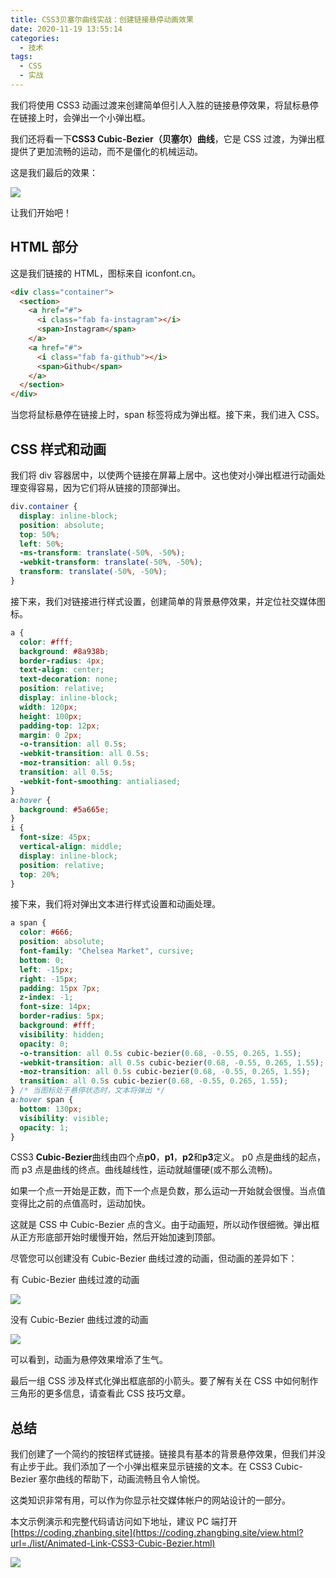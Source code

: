 ```yaml
---
title: CSS3贝塞尔曲线实战：创建链接悬停动画效果
date: 2020-11-19 13:55:14
categories:
  - 技术
tags:
  - CSS
  - 实战
---
```


我们将使用 CSS3 动画过渡来创建简单但引人入胜的链接悬停效果，将鼠标悬停在链接上时，会弹出一个小弹出框。

我们还将看一下**CSS3 Cubic-Bezier（贝塞尔）曲线**，它是 CSS 过渡，为弹出框提供了更加流畅的运动，而不是僵化的机械运动。

这是我们最后的效果：

![](https://content.taskhub.work/pub/wR01bd-aGrvQ1P)

让我们开始吧！

<!-- more -->

## HTML 部分

这是我们链接的 HTML，图标来自 iconfont.cn。

```html
<div class="container">
  <section>
    <a href="#">
      <i class="fab fa-instagram"></i>
      <span>Instagram</span>
    </a>
    <a href="#">
      <i class="fab fa-github"></i>
      <span>Github</span>
    </a>
  </section>
</div>
```

当您将鼠标悬停在链接上时，span 标签将成为弹出框。接下来，我们进入 CSS。

## CSS 样式和动画

我们将 div 容器居中，以使两个链接在屏幕上居中。这也使对小弹出框进行动画处理变得容易，因为它们将从链接的顶部弹出。

```css
div.container {
  display: inline-block;
  position: absolute;
  top: 50%;
  left: 50%;
  -ms-transform: translate(-50%, -50%);
  -webkit-transform: translate(-50%, -50%);
  transform: translate(-50%, -50%);
}
```

接下来，我们对链接进行样式设置，创建简单的背景悬停效果，并定位社交媒体图标。

```css
a {
  color: #fff;
  background: #8a938b;
  border-radius: 4px;
  text-align: center;
  text-decoration: none;
  position: relative;
  display: inline-block;
  width: 120px;
  height: 100px;
  padding-top: 12px;
  margin: 0 2px;
  -o-transition: all 0.5s;
  -webkit-transition: all 0.5s;
  -moz-transition: all 0.5s;
  transition: all 0.5s;
  -webkit-font-smoothing: antialiased;
}
a:hover {
  background: #5a665e;
}
i {
  font-size: 45px;
  vertical-align: middle;
  display: inline-block;
  position: relative;
  top: 20%;
}
```

接下来，我们将对弹出文本进行样式设置和动画处理。

```css
a span {
  color: #666;
  position: absolute;
  font-family: "Chelsea Market", cursive;
  bottom: 0;
  left: -15px;
  right: -15px;
  padding: 15px 7px;
  z-index: -1;
  font-size: 14px;
  border-radius: 5px;
  background: #fff;
  visibility: hidden;
  opacity: 0;
  -o-transition: all 0.5s cubic-bezier(0.68, -0.55, 0.265, 1.55);
  -webkit-transition: all 0.5s cubic-bezier(0.68, -0.55, 0.265, 1.55);
  -moz-transition: all 0.5s cubic-bezier(0.68, -0.55, 0.265, 1.55);
  transition: all 0.5s cubic-bezier(0.68, -0.55, 0.265, 1.55);
} /* 当图标处于悬停状态时，文本将弹出 */
a:hover span {
  bottom: 130px;
  visibility: visible;
  opacity: 1;
}
```

CSS3 **Cubic-Bezier**曲线由四个点**p0**，**p1**，**p2**和**p3**定义。 p0 点是曲线的起点，而 p3 点是曲线的终点。曲线越线性，运动就越僵硬(或不那么流畅)。

如果一个点一开始是正数，而下一个点是负数，那么运动一开始就会很慢。当点值变得比之前的点值高时，运动加快。

这就是 CSS 中 Cubic-Bezier 点的含义。由于动画短，所以动作很细微。弹出框从正方形底部开始时缓慢开始，然后开始加速到顶部。

尽管您可以创建没有 Cubic-Bezier 曲线过渡的动画，但动画的差异如下：

有 Cubic-Bezier 曲线过渡的动画

![](https://content.taskhub.work/pub/93BpVz-BjqAdk)

没有 Cubic-Bezier 曲线过渡的动画

![](https://content.taskhub.work/pub/pjeX0w-LdQDQp9)

可以看到，动画为悬停效果增添了生气。

最后一组 CSS 涉及样式化弹出框底部的小箭头。要了解有关在 CSS 中如何制作三角形的更多信息，请查看此 CSS 技巧文章。

## 总结

我们创建了一个简约的按钮样式链接。链接具有基本的背景悬停效果，但我们并没有止步于此。我们添加了一个小弹出框来显示链接的文本。在 CSS3 Cubic-Bezier 塞尔曲线的帮助下，动画流畅且令人愉悦。

这类知识非常有用，可以作为你显示社交媒体帐户的网站设计的一部分。

本文示例演示和完整代码请访问如下地址，建议 PC 端打开 [https://coding.zhanbing.site](https://coding.zhangbing.site/view.html?url=./list/Animated-Link-CSS3-Cubic-Bezier.html)

![](https://content.taskhub.work/pub/83mpbo-wzpkDQM)
